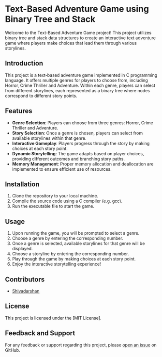 # Text-Based Adventure Game using Binary Tree and Stack

Welcome to the Text-Based Adventure Game project! This project utilizes binary tree and stack data structures to create an interactive text adventure game where players make choices that lead them through various storylines.

## Introduction

This project is a text-based adventure game implemented in C programming language. It offers multiple genres for players to choose from, including Horror, Crime Thriller and Adventure. Within each genre, players can select from different storylines, each represented as a binary tree where nodes correspond to different story points.

## Features

- **Genre Selection**: Players can choose from three genres: Horror, Crime Thriller and Adventure.
- **Story Selection**: Once a genre is chosen, players can select from available storylines within that genre.
- **Interactive Gameplay**: Players progress through the story by making choices at each story point.
- **Dynamic Storytelling**: The game adapts based on player choices, providing different outcomes and branching story paths.
- **Memory Management**: Proper memory allocation and deallocation are implemented to ensure efficient use of resources.

## Installation

1. Clone the repository to your local machine.
2. Compile the source code using a C compiler (e.g. gcc).
3. Run the executable file to start the game.

## Usage

1. Upon running the game, you will be prompted to select a genre.
2. Choose a genre by entering the corresponding number.
3. Once a genre is selected, available storylines for that genre will be displayed.
4. Choose a storyline by entering the corresponding number.
5. Play through the game by making choices at each story point.
6. Enjoy the interactive storytelling experience!

## Contributors

- [Shivadarshan](https://github.com/shivadarshan-devadiga)

## License

This project is licensed under the [MIT License].

## Feedback and Support

For any feedback or support regarding this project, please [open an issue](https://github.com/shivadarshan-devadiga/Text-Based-Adventure-Game-Using-Binary-Tree-and-Stack/issues) on GitHub.
